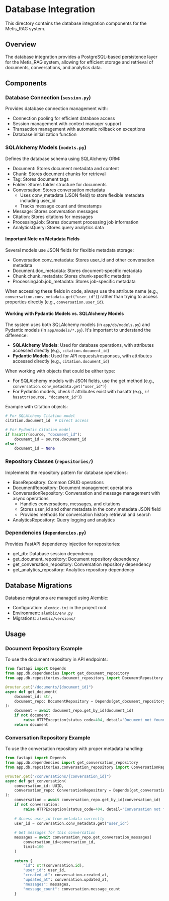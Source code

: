 # Database Integration

This directory contains the database integration components for the Metis_RAG system.

## Overview

The database integration provides a PostgreSQL-based persistence layer for the Metis_RAG system, allowing for efficient storage and retrieval of documents, conversations, and analytics data.

## Components

### Database Connection (`session.py`)

Provides database connection management with:
- Connection pooling for efficient database access
- Session management with context manager support
- Transaction management with automatic rollback on exceptions
- Database initialization function

### SQLAlchemy Models (`models.py`)

Defines the database schema using SQLAlchemy ORM:
- Document: Stores document metadata and content
- Chunk: Stores document chunks for retrieval
- Tag: Stores document tags
- Folder: Stores folder structure for documents
- Conversation: Stores conversation metadata
  - Uses conv_metadata (JSON field) to store flexible metadata including user_id
  - Tracks message count and timestamps
- Message: Stores conversation messages
- Citation: Stores citations for messages
- ProcessingJob: Stores document processing job information
- AnalyticsQuery: Stores query analytics data

#### Important Note on Metadata Fields

Several models use JSON fields for flexible metadata storage:
- Conversation.conv_metadata: Stores user_id and other conversation metadata
- Document.doc_metadata: Stores document-specific metadata
- Chunk.chunk_metadata: Stores chunk-specific metadata
- ProcessingJob.job_metadata: Stores job-specific metadata

When accessing these fields in code, always use the attribute name (e.g., `conversation.conv_metadata.get("user_id")`) rather than trying to access properties directly (e.g., `conversation.user_id`).

#### Working with Pydantic Models vs. SQLAlchemy Models

The system uses both SQLAlchemy models (in `app/db/models.py`) and Pydantic models (in `app/models/*.py`). It's important to understand the difference:

- **SQLAlchemy Models**: Used for database operations, with attributes accessed directly (e.g., `citation.document_id`)
- **Pydantic Models**: Used for API requests/responses, with attributes accessed directly (e.g., `citation.document_id`)

When working with objects that could be either type:
- For SQLAlchemy models with JSON fields, use the get method (e.g., `conversation.conv_metadata.get("user_id")`)
- For Pydantic models, check if attributes exist with hasattr (e.g., `if hasattr(source, "document_id")`)

Example with Citation objects:
```python
# For SQLAlchemy Citation model
citation.document_id  # Direct access

# For Pydantic Citation model
if hasattr(source, "document_id"):
    document_id = source.document_id
else:
    document_id = None
```

### Repository Classes (`repositories/`)

Implements the repository pattern for database operations:
- BaseRepository: Common CRUD operations
- DocumentRepository: Document management operations
- ConversationRepository: Conversation and message management with async operations
  - Handles conversations, messages, and citations
  - Stores user_id and other metadata in the conv_metadata JSON field
  - Provides methods for conversation history retrieval and search
- AnalyticsRepository: Query logging and analytics

### Dependencies (`dependencies.py`)

Provides FastAPI dependency injection for repositories:
- get_db: Database session dependency
- get_document_repository: Document repository dependency
- get_conversation_repository: Conversation repository dependency
- get_analytics_repository: Analytics repository dependency

## Database Migrations

Database migrations are managed using Alembic:
- Configuration: `alembic.ini` in the project root
- Environment: `alembic/env.py`
- Migrations: `alembic/versions/`

## Usage

### Document Repository Example

To use the document repository in API endpoints:

```python
from fastapi import Depends
from app.db.dependencies import get_document_repository
from app.db.repositories.document_repository import DocumentRepository

@router.get("/documents/{document_id}")
async def get_document(
    document_id: str,
    document_repo: DocumentRepository = Depends(get_document_repository)
):
    document = await document_repo.get_by_id(document_id)
    if not document:
        raise HTTPException(status_code=404, detail="Document not found")
    return document
```

### Conversation Repository Example

To use the conversation repository with proper metadata handling:

```python
from fastapi import Depends
from app.db.dependencies import get_conversation_repository
from app.db.repositories.conversation_repository import ConversationRepository

@router.get("/conversations/{conversation_id}")
async def get_conversation(
    conversation_id: UUID,
    conversation_repo: ConversationRepository = Depends(get_conversation_repository)
):
    conversation = await conversation_repo.get_by_id(conversation_id)
    if not conversation:
        raise HTTPException(status_code=404, detail="Conversation not found")
    
    # Access user_id from metadata correctly
    user_id = conversation.conv_metadata.get("user_id")
    
    # Get messages for this conversation
    messages = await conversation_repo.get_conversation_messages(
        conversation_id=conversation_id,
        limit=100
    )
    
    return {
        "id": str(conversation.id),
        "user_id": user_id,
        "created_at": conversation.created_at,
        "updated_at": conversation.updated_at,
        "messages": messages,
        "message_count": conversation.message_count
    }
```